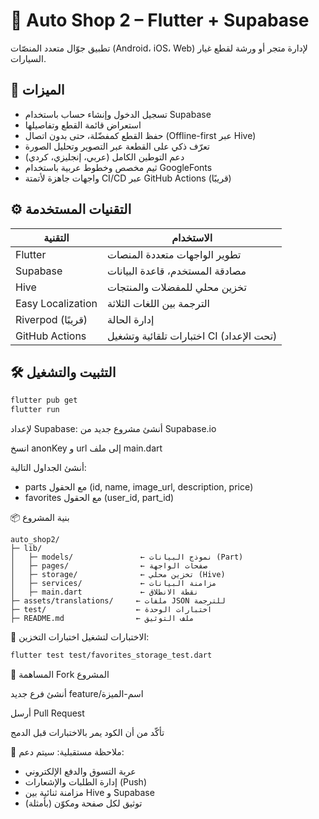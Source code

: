 # 🚗 Auto Shop 2 – Flutter + Supabase

تطبيق جوّال متعدد المنصّات (Android، iOS، Web) لإدارة متجر أو ورشة لقطع غيار السيارات.

## 🎯 الميزات
- تسجيل الدخول وإنشاء حساب باستخدام Supabase
- استعراض قائمة القطع وتفاصيلها
- حفظ القطع كمفضّلة، حتى بدون اتصال (Offline-first عبر Hive)
- تعرّف ذكي على القطعة عبر التصوير وتحليل الصورة
- دعم التوطين الكامل (عربي، إنجليزي، كردي)
- ثيم مخصص وخطوط عربية باستخدام GoogleFonts
- واجهات جاهزة لأتمتة CI/CD عبر GitHub Actions (قريبًا)

## ⚙️ التقنيات المستخدمة
| التقنية           | الاستخدام                                 |
|------------------|-------------------------------------------|
| Flutter          | تطوير الواجهات متعددة المنصات             |
| Supabase         | مصادقة المستخدم، قاعدة البيانات            |
| Hive             | تخزين محلي للمفضلات والمنتجات             |
| Easy Localization| الترجمة بين اللغات الثلاثة                |
| Riverpod (قريبًا)| إدارة الحالة                               |
| GitHub Actions   | اختبارات تلقائية وتشغيل CI (تحت الإعداد)   |

## 🛠️ التثبيت والتشغيل

```bash
flutter pub get
flutter run
```

لإعداد Supabase:
أنشئ مشروع جديد من Supabase.io

انسخ anonKey و url إلى ملف main.dart

أنشئ الجداول التالية:

- parts مع الحقول (id, name, image_url, description, price)
- favorites مع الحقول (user_id, part_id)

📦 بنية المشروع
```
auto_shop2/
├─ lib/
│   ├─ models/               ← نموذج البيانات (Part)
│   ├─ pages/                ← صفحات الواجهة
│   ├─ storage/              ← تخزين محلي (Hive)
│   ├─ services/             ← مزامنة البيانات
│   ├─ main.dart             ← نقطة الانطلاق
├─ assets/translations/     ← ملفات JSON للترجمة
├─ test/                    ← اختبارات الوحدة
├─ README.md                ← ملف التوثيق
```

🧪 الاختبارات
لتشغيل اختبارات التخزين:

```bash
flutter test test/favorites_storage_test.dart
```

🤝 المساهمة
Fork المشروع

أنشئ فرع جديد feature/اسم-الميزة

أرسل Pull Request

تأكّد من أن الكود يمر بالاختبارات قبل الدمج

📌 ملاحظة مستقبلية: سيتم دعم:

- عربة التسوق والدفع الإلكتروني
- إدارة الطلبات والإشعارات (Push)
- مزامنة ثنائية بين Hive و Supabase
- توثيق لكل صفحة ومكوّن (بأمثلة)
